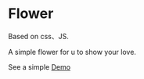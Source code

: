  Flower
==========
Based on css、JS.
</br>  

A simple flower for u to show your love.
</br>   

See a simple <a href="https://androad.github.io/Flower/" target="_blank" >Demo</a>
